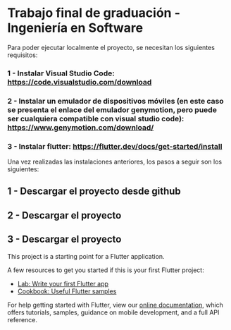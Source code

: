 # Trabajo final de graduación - Ingeniería en Software
Para poder ejecutar localmente el proyecto, se necesitan los siguientes requisitos:
### 1 - Instalar Visual Studio Code: https://code.visualstudio.com/download
### 2 - Instalar un emulador de dispositivos móviles (en este caso se presenta el enlace del emulador genymotion, pero puede ser cualquiera compatible con visual studio code): https://www.genymotion.com/download/
### 3 - Instalar flutter: https://flutter.dev/docs/get-started/install


Una vez realizadas las instalaciones anteriores, los pasos a seguir son los siguientes:

## 1 - Descargar el proyecto desde github

## 2 - Descargar el proyecto

## 3 - Descargar el proyecto

This project is a starting point for a Flutter application.

A few resources to get you started if this is your first Flutter project:

- [Lab: Write your first Flutter app](https://flutter.dev/docs/get-started/codelab)
- [Cookbook: Useful Flutter samples](https://flutter.dev/docs/cookbook)

For help getting started with Flutter, view our
[online documentation](https://flutter.dev/docs), which offers tutorials,
samples, guidance on mobile development, and a full API reference.
